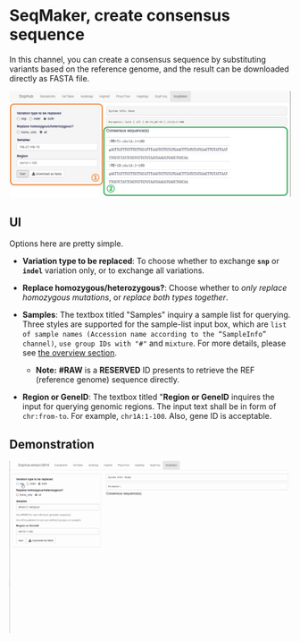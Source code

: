 # SeqMaker, create consensus sequence

In this channel, you can create a consensus sequence by substituting variants based on the reference genome, and the result can be downloaded directly as FASTA file.

![SeqMaker channel](img/SeqMaker-1.jpg)

## UI

Options here are pretty simple.

- **Variation type to be replaced**: To choose whether to exchange **`snp`** or **`indel`** variation only, or to exchange all variations.

- **Replace homozygous/heterozygous?**: Choose whether to *only replace homozygous mutations*, or *replace both types together*.

- **Samples**: The textbox titled "Samples" inquiry a sample list for querying. Three styles are supported for the sample-list input box, which are 
`list of sample names (Accession name according to the “SampleInfo” channel)`, `use group IDs with "#"` and `mixture`. For more details, please see [the overview section](channels).
	- **Note:**  **#RAW** is a **RESERVED** ID presents to retrieve the REF (reference genome) sequence directly.

- **Region or GeneID**: The textbox titled "**Region or GeneID** inquires the input for querying genomic regions. The input text shall be in form of `chr:from-to`. For example, `chr1A:1-100`. Also, gene ID is acceptable.

## Demonstration

![Demonstration of SeqMaker](img/SeqMaker-0.gif)
